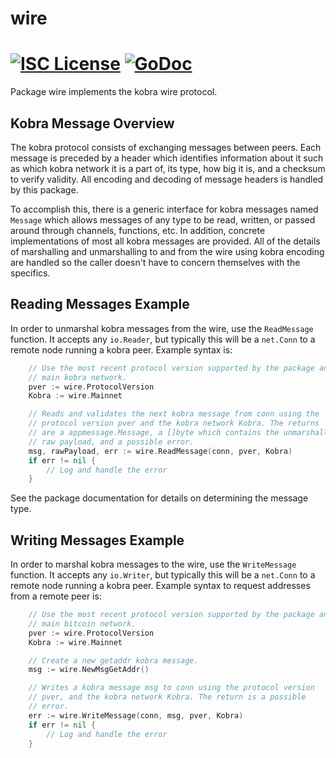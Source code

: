 wire
====

[![ISC License](http://img.shields.io/badge/license-ISC-blue.svg)](https://choosealicense.com/licenses/isc/)
[![GoDoc](https://img.shields.io/badge/godoc-reference-blue.svg)](http://godoc.org/github.com/kobradag/kobrad/wire)
=======

Package wire implements the kobra wire protocol.

## Kobra Message Overview

The kobra protocol consists of exchanging messages between peers. Each message
is preceded by a header which identifies information about it such as which
kobra network it is a part of, its type, how big it is, and a checksum to
verify validity. All encoding and decoding of message headers is handled by this
package.

To accomplish this, there is a generic interface for kobra messages named
`Message` which allows messages of any type to be read, written, or passed
around through channels, functions, etc. In addition, concrete implementations
of most all kobra messages are provided. All of the details of marshalling and 
unmarshalling to and from the wire using kobra encoding are handled so the 
caller doesn't have to concern themselves with the specifics.

## Reading Messages Example

In order to unmarshal kobra messages from the wire, use the `ReadMessage`
function. It accepts any `io.Reader`, but typically this will be a `net.Conn`
to a remote node running a kobra peer. Example syntax is:

```Go
	// Use the most recent protocol version supported by the package and the
	// main kobra network.
	pver := wire.ProtocolVersion
	Kobra := wire.Mainnet

	// Reads and validates the next kobra message from conn using the
	// protocol version pver and the kobra network Kobra. The returns
	// are a appmessage.Message, a []byte which contains the unmarshalled
	// raw payload, and a possible error.
	msg, rawPayload, err := wire.ReadMessage(conn, pver, Kobra)
	if err != nil {
		// Log and handle the error
	}
```

See the package documentation for details on determining the message type.

## Writing Messages Example

In order to marshal kobra messages to the wire, use the `WriteMessage`
function. It accepts any `io.Writer`, but typically this will be a `net.Conn`
to a remote node running a kobra peer. Example syntax to request addresses
from a remote peer is:

```Go
	// Use the most recent protocol version supported by the package and the
	// main bitcoin network.
	pver := wire.ProtocolVersion
	Kobra := wire.Mainnet

	// Create a new getaddr kobra message.
	msg := wire.NewMsgGetAddr()

	// Writes a kobra message msg to conn using the protocol version
	// pver, and the kobra network Kobra. The return is a possible
	// error.
	err := wire.WriteMessage(conn, msg, pver, Kobra)
	if err != nil {
		// Log and handle the error
	}
```
